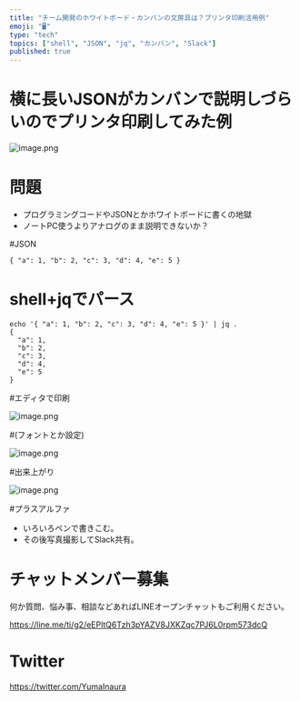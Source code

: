 ```yaml
---
title: "チーム開発のホワイトボード・カンバンの文房具は？プリンタ印刷活用例"
emoji: "🖥"
type: "tech"
topics: ["shell", "JSON", "jq", "カンバン", "Slack"]
published: true
---
```


# 横に長いJSONがカンバンで説明しづらいのでプリンタ印刷してみた例

![image.png](https://qiita-image-store.s3.amazonaws.com/0/89618/42b9ac1e-eff9-80fc-8a75-874c1f7f8ebe.png)

# 問題

- プログラミングコードやJSONとかホワイトボードに書くの地獄
- ノートPC使うよりアナログのまま説明できないか？

#JSON

```
{ "a": 1, "b": 2, "c": 3, "d": 4, "e": 5 }
```

# shell+jqでパース

```
echo '{ "a": 1, "b": 2, "c": 3, "d": 4, "e": 5 }' | jq .
{
  "a": 1,
  "b": 2,
  "c": 3,
  "d": 4,
  "e": 5
}
```

#エディタで印刷

![image.png](https://qiita-image-store.s3.amazonaws.com/0/89618/01e57a06-c07e-8d6a-7d88-525d6360de9a.png)

#(フォントとか設定)

![image.png](https://qiita-image-store.s3.amazonaws.com/0/89618/d09c4405-bea6-7f3f-7755-460c7f18a580.png)


#出来上がり

![image.png](https://qiita-image-store.s3.amazonaws.com/0/89618/42b9ac1e-eff9-80fc-8a75-874c1f7f8ebe.png)

#プラスアルファ

- いろいろペンで書きこむ。
- その後写真撮影してSlack共有。








<!-- Update From Qiita API -->

# チャットメンバー募集


何か質問、悩み事、相談などあればLINEオープンチャットもご利用ください。

https://line.me/ti/g2/eEPltQ6Tzh3pYAZV8JXKZqc7PJ6L0rpm573dcQ





# Twitter


https://twitter.com/YumaInaura


<!-- Update From Qiita API -->


